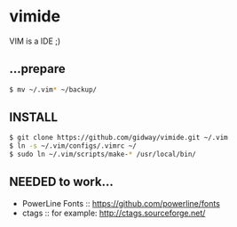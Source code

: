 # vimide
VIM is a IDE ;)

## ...prepare
```bash
$ mv ~/.vim* ~/backup/
```
## INSTALL
```bash
$ git clone https://github.com/gidway/vimide.git ~/.vim
$ ln -s ~/.vim/configs/.vimrc ~/
$ sudo ln ~/.vim/scripts/make-* /usr/local/bin/
```
## NEEDED to work...

* PowerLine Fonts :: https://github.com/powerline/fonts
* ctags :: for example: http://ctags.sourceforge.net/
